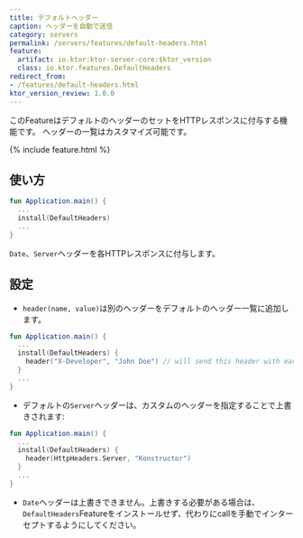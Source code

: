```yaml
---
title: デフォルトヘッダー
caption: ヘッダーを自動で送信
category: servers
permalink: /servers/features/default-headers.html
feature:
  artifact: io.ktor:ktor-server-core:$ktor_version
  class: io.ktor.features.DefaultHeaders
redirect_from:
- /features/default-headers.html
ktor_version_review: 1.0.0
---
```


このFeatureはデフォルトのヘッダーのセットをHTTPレスポンスに付与する機能です。
ヘッダーの一覧はカスタマイズ可能です。

{% include feature.html %}

## 使い方

```kotlin
fun Application.main() {
  ...
  install(DefaultHeaders)
  ...
}
```

`Date`、`Server`ヘッダーを各HTTPレスポンスに付与します。

## 設定
 
* `header(name, value)`は別のヘッダーをデフォルトのヘッダー一覧に追加します。

```kotlin
fun Application.main() {
  ...
  install(DefaultHeaders) {
    header("X-Developer", "John Doe") // will send this header with each response
  }
  ...
}
```

* デフォルトの`Server`ヘッダーは、カスタムのヘッダーを指定することで上書きされます:

```kotlin
fun Application.main() {
  ...
  install(DefaultHeaders) {
    header(HttpHeaders.Server, "Konstructor") 
  }
  ...
}
```

* `Date`ヘッダーは上書きできません。上書きする必要がある場合は、`DefaultHeaders`Featureをインストールせず、代わりにcallを手動でインターセプトするようにしてください。
